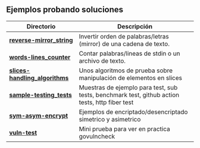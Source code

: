 
## Ejemplos probando soluciones

| Directorio | Descripción |
|--------|-------------|
| **[reverse-mirror_string](./reverse-mirror_string)** | Invertir orden de palabras/letras (mirror) de una cadena de texto. |
| **[words-lines_counter](./words-lines_counter)** | Contar palabras/lineas de stdin o un archivo de texto. |
| **[slices-handling_algorithms](./slices-handling_algorithms)** | Unos algoritmos de prueba sobre manipulación de elementos en slices |
| **[sample-testing_tests](./sample-testing_tests)** | Muestras de ejemplo para test, sub tests, benchmark test, github action tests, http fiber test |
| **[sym-asym-encrypt](./sym-asym-encrypt)** | Ejemplos de encriptado/desencriptado simetrico y asimetrico  |
| **[vuln-test](./vuln-test)** | Mini prueba para ver en practica govulncheck |